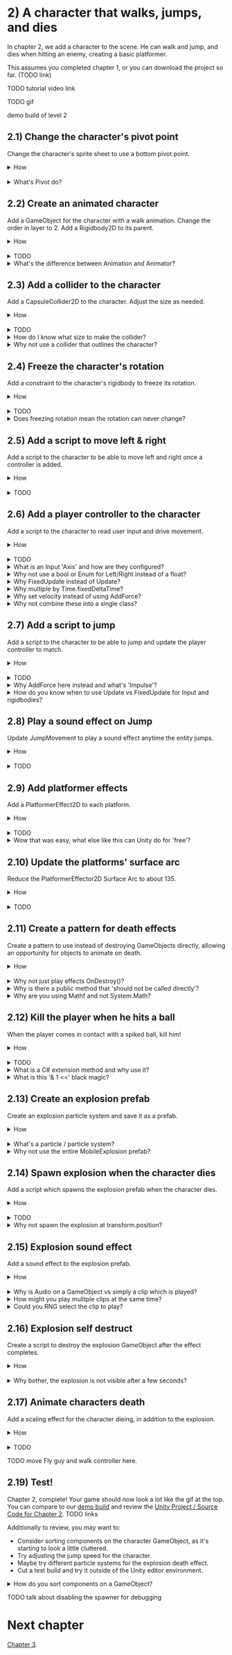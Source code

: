 # 2) A character that walks, jumps, and dies

In chapter 2, we add a character to the scene.  He can walk and jump, and dies when hitting an enemy, creating a basic platformer. 

This assumes you completed chapter 1, or you can download the project so far. (TODO link)

TODO tutorial video link

TODO gif

demo build of level 2

## 2.1) Change the character's pivot point

Change the character's sprite sheet to use a bottom pivot point.

<details><summary>How</summary>

 - Select the **adventurer_tilesheet** sprite sheet.
 - Click Sprite Editor and Slice again, changing the 'Pivot' to 'Bottom'.

<img src="http://i.imgur.com/BuIsVWD.png" width=300px />

<hr></details><br>
<details><summary>What's Pivot do?</summary>

A pivot point is the main anchor point for the sprite.  By default, pivot points are at the center of the sprite.  

For the character, we are moving the pivot point to the 'Bottom'.  This allows us to position and rotate the character starting at the feet.  

Here's an example showing a character with a default 'Center' pivot and one with the recommended 'Bottom' pivot.  They both have the same Y position.  Notice the the vertical position of each character as well as how the rotation centers around the different pivot points:

<img src="http://i.imgur.com/AQY4FOT.gif" width=320 />

The pivot point you select is going to impact how we create animations and implement movement mechanics.  The significance of this topic should become more clear later in the tutorial.

</details>



## 2.2) Create an animated character

Add a GameObject for the character with a walk animation. Change the order in layer to 2.  Add a Rigidbody2D to its parent.

<details><summary>How</summary>

 - Hold Ctrl to select both **adventurer_tilesheet_9** and **10**.
 - Drag them into the Hierarchy.  When prompted, save the animation as Assets/Animations/**CharacterWalk**.

<img src="http://i.imgur.com/jPvFvnq.gif" width=300px />
 
 - Set 'Order in Layer: 2'.
 - Add it to an empty parent GameObject named "Character".
 - Add a 'Rigidbody2D' component to the parent.

<hr></details><br>
<details><summary>TODO</summary>

This simple process created:
 - The character's GameObject.
 - A SpriteRenderer component on the GameObject defaulting to the first selected sprite.
 - An Animation representing those 2 sprites changing over time.
 - An Animator Controller for the character with a default state for the Walk animation.
 - An Animator component on the GameObject configured for the Animator Controller just created.

(then the rigidbody..)

Click Play to test - your character should be walking (in place)! 

<img src="http://i.imgur.com/2bkJdtS.gif" width=100px />

<hr></details>

<details><summary>What's the difference between Animation and Animator?</summary>

An animat**ion** is a collection of sprites on a timeline, creating an animated effect similiar to a flip book.  Animations can also include transform changes, fire events for scripts to react to, etc to create any number of effects.

An animat**or** controls which animations should be played at any given time.  An animator uses an animator controller which is a state machine used to select animations.

A state machine is a common pattern in development where logic is split across several states.  The state machine selects one primary state which owns the experience until the state machine transitions to another state.  Each animator state has an associated animation to play.  When you transition from one state to another, Unity switches from one animation to the next.  

We will be diving into more detail about animations and animators later in the tutorial.  

<hr></details>


## 2.3) Add a collider to the character

Add a CapsuleCollider2D to the character.  Adjust the size as needed.

<details><summary>How</summary>

 - Add a 'CapsuleCollider2D' component to the character.
 - Click 'Edit Collider' and adjust to fit the character.
   - Click and then hold Alt while adjusting the sides to pull both sides in evenly.

<img src="http://i.imgur.com/KFwBZeo.gif" width=150px />

</details><br>
<details><summary>TODO</summary>

TODO
Hit play and the character should now land on a platform... but might fall over:

<img src="http://i.imgur.com/T0fdwa1.gif" width=300px />

<hr></details>

<details><summary>How do I know what size to make the collider?</summary>

The collider does not fit the character perfectly, and that's okay.  In order for the game to feel fair for the player we should lean in their favor.  When designing colliders for the character and enemies, we may prefer to make the colliders a little smaller than the sprite so that there are no collisions in game which may leave the player feeling cheated.

As the character animates, its limbs may be in different positions.  The collider won't always fit the character and for that reason we use a collider focused around the body.

In addition to killing the character when he comes in contact with an enemy, the collider is used to keep the character on top of platforms.  For this reason it's important that the bottom of the collider aligns with the sprite's feet.

</details>
<details><summary>Why not use a collider that outlines the character?</summary>

Bottom line, it's not worth the trouble.  Unity does not provide good tools for more accurate collisions on animating sprites.  Implementing this requires a lot of considerations and may be difficult to debug.

Most of the time the collisions in the game would not have been any different if more detailed colliders were used.  Typically 2D games use an approach similiar to what this tutorial recommends. It creates a good game feel and the simplifications taken have become industry standard.

</details>


## 2.4) Freeze the character's rotation

Add a constraint to the character's rigidbody to freeze its rotation.

<details><summary>How</summary>

 - Select the character and expand the rigidbody's 'Constraints'.
 - Check 'Freeze Rotation: Z'.

<img src="http://i.imgur.com/uXxDSwD.png" width=300px />

<hr></details><br>

<details><summary>TODO</summary>

Note: The character will stand straight up even on slanted platforms.  This will be addressed later in the tutorial.

<hr></details>
<details><summary>Does freezing rotation mean the rotation can never change?</summary>

No.  Adding constraints to the rigidbody only limits the Unity physics engine. Freezing the rigidbody position or rotation means that even if you got hit by a bus, you would not move or rotate.  However you could have a custom component set the position or rotation at any time.

Later in the tutorial we will be writing a script to rotate entities so that they align with platforms (i.e. their feet sit flat on the floor).

We use constraints to remove capabilities from Unity, allowing us more control where we need it.  Specifically here that means our character is not going to ever fall flat on his face.

</details>

## 2.5) Add a script to move left & right

Add a script to the character to be able to move left and right once a controller is added.

<details><summary>How</summary>

 - Create a script **WalkMovement** under Assets/Code/Compenents/Movement and paste the following:

```csharp
using UnityEngine;
using System;

[RequireComponent(typeof(Rigidbody2D))]
public class WalkMovement : MonoBehaviour
{
  [NonSerialized]
  public float desiredWalkDirection;

  [SerializeField]
  float walkSpeed = 100;

  Rigidbody2D myBody;
  
  protected void Awake()
  {
    myBody = GetComponent<Rigidbody2D>();
  }

  protected void FixedUpdate()
  {
    float desiredXVelocity 
      = desiredWalkDirection 
        * walkSpeed 
        * Time.fixedDeltaTime;

    myBody.velocity = new Vector2(
      desiredXVelocity, 
      myBody.velocity.y);
  }
}
```
 - Add 'WalkMovement' to the character.

<hr></details><br>
<details><summary>TODO</summary>

TODO
What's a controller?  Why not read input here?

<hr></details>

## 2.6) Add a player controller to the character

Add a script to the character to read user input and drive movement.

<details><summary>How</summary>

 - Create a script **PlayerController** under Assets/Code/Compenents/Movement and paste the following:

```csharp
using UnityEngine;

[RequireComponent(typeof(WalkMovement))]
public class PlayerController : MonoBehaviour
{
  WalkMovement walkMovement;
  
  protected void Awake()
  {
    walkMovement = GetComponent<WalkMovement>();
  }

  protected void FixedUpdate()
  {
    walkMovement.desiredWalkDirection
      = Input.GetAxis("Horizontal");
  }
}
```

 - Add 'PlayerController' to the character.

</details><br>
<details><summary>TODO</summary>

The character should walk around, but there is clearly work to be done:

<img src="http://i.imgur.com/xOpivgJ.gif" />

TODO
Note the character will always be looking right, even while walking left.  He can also walk off the screen and push the balls around.  This will all be addressed later in the tutorial.

<hr></details>

<details><summary>What is an Input 'Axis' and how are they configured?</summary>

Unity offers several ways of detecting keyboard/mouse/controller input.  'Axis' is the recommended approach.  Each input Axis may be configured in the inspector:

 - Edit -> Project Settings -> Input.
 - In the 'Inspector', you will find a list of supported input types.

<img src="http://i.imgur.com/T2BJvBm.png" width=100px />

You can add, remove, rename, and configure the inputs for your game.  Inputs may also be reconfigured by the player at runtime.  For more information about the various options, see [Unity's description of the InputManager](https://docs.unity3d.com/Manual/class-InputManager.html).  We will be using the defaults for this tutorial.

To read / detect Input, Unity offers a few APIs including:

 - GetAxis: Gets the current state as a float.  E.g. horizontal may return 1 for right, -1 for left.  
 - GetButtonDown/GetButtonUp: Determines if a button was pressed or released this frame.
 - GetMouseButtonDown/GetMouseButtonUp: Same as above, but for mouse buttons.

There are a ton of options, check out the [complete list of Input APIs](https://docs.unity3d.com/ScriptReference/Input.html).

</details>

<details><summary>Why not use a bool or Enum for Left/Right instead of a float?</summary>

You could for the game we are making at the moment.  When playing with a keyboard, a button is down or it isn't.  

The nice thing about using a float here is it could be leveraged to allow players even more control over movement.  When playing with a controller, left and right are not simply on and off - the amount you move the joystick  by scales how quickly the character should walk.

The WalkMovement desiredWalkDirection should be set to something in the range of -1 to 1, where 1 represents the desire to walk at full speed towards the right.  From there the WalkMovement component will apply the walkSpeed, representing the fastest speed the entity should walk, and then update the rigidbody.

</details>
<details><summary>Why FixedUpdate instead of Update?</summary>

Update occurs once per rendered frame.  FixedUpdate occurs at a regular interval, every x ms of game time.  FixedUpdate may run 0 or more times each frame.

FixedUpdate is preferred for mechanics which require some level of consistency or apply changes incrementally.  Physics in Unity are processed in FixedUpdated.  So when manipulating physics for the game such as we are here by changing velocity on the rigidbody, we do this on FixedUpdate to match Unity's expectatations. 


</details>
<details><summary>Why multiple by Time.fixedDeltaTime?</summary>

It's optional. Anytime you make a change which includes some speed, such as walking, we multiply by the time elapsed so motion is smooth even when the frame rate may not be.  While using FixedUpdate, the time passed between calls is always the same - so Time.fixedDeltaTime is essentially a constant.  

If speed is being processed in an Update, you must multiply by Time.deltaTime for a smooth experience.  While in FixedUpdate, you could opt to not use Time.fixedDeltaTime, however leaving it out may lead to some confusion as fields which are configured for FixedUpdate may have a different order of magnitude than fields configured for use in Update.

Additionaly you may choose to adjust the time interval between FixedUpdate calls while optimizing your game.  By consistently multiplying by the delta time, you can adjust the interval for FixedUpdate without changing the game play.

</details>
<details><summary>Why set velocity instead of using AddForce?</summary>

AddForce is a way of impacting a rigidbody's velocity indirectly.  Anytime you interact with either AddForce or velocity, a similar mechanic could be made using the other.

Generally the game feel when using AddForce has more gradual changes and for many experiences that's great.  Although there are lots of options for tuning the forces experience, velocity simply gives you more direct control.

So that's to say you could use AddForce here instead.  Maybe give it a try and see how it feels.  We select velocity because we want the controls for moving left and right to feel crisp.  Later in the tutorial we will use AddForce, for the jump effect.

</details>
<details><summary>Why not combine these into a single class?</summary>

As discussed in chapter 1, Unity encourages a component based solution.  This means that we attempt to make each component focused on a single mechanic or feature.  Doing so simplifies debugging and enables reuse.  For example, we will be creating another enemy type which will use the same WalkMovement component created for the character above.

</details>


## 2.7) Add a script to jump

Add a script to the character to be able to jump and update the player controller to match.

<details><summary>How</summary>

 - Create a script **JumpMovement** under Assets/Code/Compenents/Movement and paste the following:

```csharp
using UnityEngine;

[RequireComponent(typeof(Rigidbody2D))]
public class JumpMovement : MonoBehaviour
{
  [SerializeField]
  float jumpSpeed = 7f;

  Rigidbody2D myBody;

  bool wasJumpRequestedSinceLastFixedUpdate;

  protected void Awake()
  {
    myBody = GetComponent<Rigidbody2D>();
  }

  public void Jump()
  {
    wasJumpRequestedSinceLastFixedUpdate = true;
  }

  protected void FixedUpdate()
  {
    if(wasJumpRequestedSinceLastFixedUpdate)
    {
      myBody.AddForce(
          new Vector2(0, jumpSpeed),
          ForceMode2D.Impulse);
    }

    wasJumpRequestedSinceLastFixedUpdate = false;
  }
}
```
 - Add 'JumpMovement' to the character.
 - Update the 'PlayerController' script as follows (or copy/paste the full version - TODO link):

<details><summary>Existing code</summary>

```csharp
using UnityEngine;

[RequireComponent(typeof(WalkMovement))]
```

</details>

```csharp
[RequireComponent(typeof(JumpMovement))]
```

<details><summary>Existing code</summary>

```csharp
public class PlayerController : MonoBehaviour
{
  WalkMovement walkMovement;
```

</details>

```csharp
  JumpMovement jumpMovement;
```

<details><summary>Existing code</summary>

```csharp
  protected void Awake()
  {
    walkMovement = GetComponent<WalkMovement>();
```

</details>

```csharp
    jumpMovement = GetComponent<JumpMovement>();
```

<details><summary>Existing code</summary>

```csharp
  }

  protected void FixedUpdate()
  {
    walkMovement.desiredWalkDirection
      = Input.GetAxis("Horizontal");
  }
```

</details>

```csharp
  protected void Update()
  {
    if(Input.GetButtonDown("Jump"))
    {
      jumpMovement.Jump();
    }
  }
```

<details><summary>Existing code</summary>

```csharp
}
```

</details>

<hr></details><br>


<details><summary>TODO</summary>

Click play, you can now jump around.  But you can hold onto the side of a platform while falling and spam the space bar to fly away:

<img src="http://i.imgur.com/RRpRio5.gif" width=250px />

TODO gif is wrong

<hr></details>
<details><summary>Why AddForce here instead and what's 'Impulse'?</summary>

As discussed above when creating the WalkMovement component, you could always create mechanics using either AddForce or by modifying the velocity.

We are using AddForce to jump in this component.  Using velocity here instead would have actually created the same basic jump experience we are looking for.  

Using AddForce for the jump may provide a better experience for some corner cases or future mechanics.  For example, if we wanted to support double jump in this game, initiating the second jump while in the air would feel much different.

What is ForceMode2D.Impulse and how is it different from ForceMode2D.Force?

These options appear to have the same effect on effects on objects, the difference is only the scale.  The unit for Impulse is defined as force per FixedUpdate.  The unit for Force is defined as force per second.  In the end, it means when configured your speed you may need a much larger value when using Force than while using Impulse.

</details>
<details><summary>How do you know when to use Update vs FixedUpdate for Input and rigidbodies?</summary>

Unity recommends always using FixedUpdate when interacting with a rigidbody as physics is processed in FixedUpdate. 

There is nothing blocking you from changing the rigidbody in an Update loop.  You could, for example, AddForce every Update.  This is not recommended and may lead to inconsistent experiences.

For Input:

 - When reading the current Input state (e.g. using Input.GetAxis), either FixedUpdate or Update is fine.  For example if you are checking the current position of the joystick, you'll get the same information in FixedUpdate and Update. 
  - If you need to modify a rigidbody based on current Input state, I recommend reading Input in FixedUpdate to keep it simple.
 - When checking for an Input event (e.g. using Input.GetButtonDown), you must use Update.  Input is polled in the Update loop.  Since it's possible for two Updates to happen before a FixedUpdate, some events may be missed when only checking in FixedUpdate.  
   - Always read events in Update.  Unity will not block or warn you when checking for an event in FixedUpdate, and most of the time it will work - but occasional bugs will arrise.

</details>

## 2.8) Play a sound effect on Jump

Update JumpMovement to play a sound effect anytime the entity jumps.

<details><summary>How</summary>

 - Update the 'JumpMovement' script as follows (or copy/paste the full version - TODO link):

<details><summary>Existing code</summary>

```csharp
using UnityEngine;

[RequireComponent(typeof(Rigidbody2D))]
```

</details>

```csharp
[RequireComponent(typeof(AudioSource))]
```

<details><summary>Existing code</summary>

```csharp
public class JumpMovement : MonoBehaviour
{
```

</details>

```csharp
  [SerializeField]
  AudioClip jumpSound;
```

<details><summary>Existing code</summary>

```csharp
  [SerializeField]
  float jumpSpeed = 7f;

  Rigidbody2D myBody;
```

</details>

```csharp
  AudioSource audioSource;
```

<details><summary>Existing code</summary>

```csharp
  bool wasJumpRequestedSinceLastFixedUpdate;

  protected void Awake()
  {
    myBody = GetComponent<Rigidbody2D>();
```

</details>

```csharp
    audioSource = GetComponent<AudioSource>();
```

<details><summary>Existing code</summary>

```csharp
  }

  public void Jump()
  {
    wasJumpRequestedSinceLastFixedUpdate = true;
  }

  protected void FixedUpdate()
  {
    if(wasJumpRequestedSinceLastFixedUpdate)
    {
      myBody.AddForce(
          new Vector2(0, jumpSpeed),
          ForceMode2D.Impulse);
```

</details>

```csharp
      audioSource.PlayOneShot(jumpSound);
```

<details><summary>Existing code</summary>

```csharp
    }

    wasJumpRequestedSinceLastFixedUpdate = false;
  }
}
```

</details>

 - Add 'AudioSource' to the character.
 - Under the JumpMovement component, select the Jump Sound.  We are using **Jump**.

<img src="http://i.imgur.com/I5JWg9s.gif" width=300px />

<hr></details><br>
<details><summary>TODO</summary>

TODO

<hr></details>



## 2.9) Add platformer effects

Add a PlatformerEffect2D to each platform.

<details><summary>How</summary>

 - Select all of the Platform GameObjects.
 - Add Component: PlatformEffector2D.
 - Under the BoxCollider2D, select 'Use by Effector'.

<img src="http://i.imgur.com/55YiY3N.gif" width=200px />


</details><br>
<details><summary>TODO</summary>

Click play to test it out.  You may need to increase the character's Jump Speed to really see how platformer effect works:

<img src="http://i.imgur.com/hRe7CEJ.gif" width=200px />

<hr></details>
<details><summary>Wow that was easy, what else like this can Unity do for 'free'?</summary>

Effectors in Unity are easy ways to add various mechanics to the game.  The one-way collision effect we are using here happens to be a very common mechanic for 2D games, so Unity has this component ready to drop in.  

Unity is not doing anything with these components that you technically could not have built yourself in a custom script, but that said adding the one-way effect the PlatformerEffector2D creates would not be easy to do.

Read more about the [various 2d effectors in Unity](https://docs.unity3d.com/Manual/Effectors2D.html) including a conveyor belt, repulsion, and floating effects.

</details>


## 2.10) Update the platforms' surface arc

Reduce the PlatformerEffector2D Surface Arc to about 135.

<details><summary>How</summary>

 - Select all of the Platform GameObjects.
 - Change the 'Surface Arc' to '135' under the Platform Effector 2D.

<img src="http://i.imgur.com/PH2XyEd.png" width=150px>

</details><br>
<details><summary>TODO</summary>

Play, now the character should not be able to stick to the sides while falling:

<img src="http://i.imgur.com/GGzbkdp.gif" width=200px />

<hr></details>


## 2.11) Create a pattern for death effects

Create a pattern to use instead of destroying GameObjects directly, allowing an opportunity for objects to animate on death.

<details><summary>How</summary>

 - Create a script DeathEffect under Assets/Code/Compenents/Death and paste the following:

```csharp
using UnityEngine;

[RequireComponent(typeof(DeathEffectManager))]
public abstract class DeathEffect : MonoBehaviour
{
  public abstract float timeUntilObjectMayBeDestroyed
  {
    get;
  }

  public abstract void PlayDeathEffects();
}
```

 - Create a script DeathEffectManager under Assets/Code/Compenents/Death and paste the following:

```csharp
using UnityEngine;

public class DeathEffectManager : MonoBehaviour
{
  bool isInProcessOfDieing;

  public static void PlayDeathEffectsThenDestroy(
    GameObject gameObject)
  {
    DeathEffectManager deathEffectManager
      = gameObject.GetComponent<DeathEffectManager>();

    if(deathEffectManager == null)
    {
      Destroy(gameObject);
      return;
    }

    deathEffectManager.PlayDeathEffectsThenDestroy();
  }

  void PlayDeathEffectsThenDestroy()
  {
    if(isInProcessOfDieing)
    {
      return;
    }
    isInProcessOfDieing = true;

    DeathEffect[] deathEffectList
      = gameObject.GetComponentsInChildren<DeathEffect>();

    float maxTimeUntilObjectMayBeDestroyed = 0;
    for(int i = 0; i < deathEffectList.Length; i++)
    {
      DeathEffect deathEffect = deathEffectList[i];
      maxTimeUntilObjectMayBeDestroyed = Mathf.Max(
        maxTimeUntilObjectMayBeDestroyed,
        deathEffect.timeUntilObjectMayBeDestroyed);

      deathEffect.PlayDeathEffects();
    }

    Destroy(gameObject, maxTimeUntilObjectMayBeDestroyed);
  }
}
```

<hr></details><br>
<details><summary>Why not just play effects OnDestroy()?</summary>

OnDestroy is called anytime the object is destroyed, but we only want the death effects to trigger in certain circumstances.  For example, when we quit back to the main menu, we do not want explosions spawning for character being destroyed while closing level 1.

This pattern was selected because:

 - It gives us easy control over when DeathEffects should be considered, vs promptly destroying the object.
 - It gracefully falls back to Destroy when there are no DeathEffects to play.
 - It allows for several separate DeathEffects to be combined, creating a new kind of effect.

As always, there are probably a thousand different ways you could achieve similar results.

</details>
<details><summary>Why is there a public method that 'should not be called directly'?</summary>

PlayDeathEffects() in the DeathEffect class has a public method with a comment saying it 'should not be called directly'.  So why is it public?

In order to support multiple DeathEffects and to be able to fallback gracefully when an object does not have one, we always start effects by calling the public static method in DeathEffectManager, PlayDeathEffectsThenDestroy.  

Since DeathEffectManager is a class of its own, we would not be able to call a private or protected method in DeathEffect.

'internal' could be an option to consider, but typically when working in Unity you are working in a single project - therefore internal is effectively the same as public.

You might also consider using nested classes.  For simplicity in the tutorial, we're not using nested classes as they can be a bit confusing.  If you are familiar with this topic, briefly you could make DeathEffectsManager a class nested inside DeathEffect and then make PlayDeathEffects() private, and the rest pretty much works the same.

</details>

<details><summary>Why are you using Mathf and not System.Math?</summary>

Unity offers the UnityEngine.Mathf class to try and make some things a little easier.  Basically it's the same APIs which are offered from the standard System.Math class (which is also still available to use if you prefer).  The main difference is all of the APIs in Mathf are focused on the float data type, where the System.Math class often prefers double.  Most of the data you interact with in Unity is float.  

</details>



## 2.12) Kill the player when he hits a ball

When the player comes in contact with a spiked ball, kill him!

<details><summary>How</summary>

 - Create a script **LayerMaskExtensions** under Assets/Code/Utils and paste the following:

```csharp
using UnityEngine;

public static class LayerMaskExtensions
{
  public static bool Includes(
    this LayerMask mask,
    int layer)
  {
    return (mask.value & 1 << layer) > 0;
  }
}
```

 - Create a script **KillOnContactWith** under Assets/Code/Components/Death and paste the following:

```csharp
using UnityEngine;

[RequireComponent(typeof(Collider2D))]
public class KillOnContactWith : MonoBehaviour
{
  [SerializeField]
  LayerMask layersToKill;

  protected void OnCollisionEnter2D(
    Collision2D collision)
  {
    ConsiderKilling(collision.gameObject);
  }

  void ConsiderKilling(
    GameObject gameObjectWeJustHit)
  {
    if(layersToKill.Includes(gameObjectWeJustHit.layer) == false)
    {
      return;
    }

    DeathEffectManager.PlayDeathEffectsThenDestroy(gameObjectWeJustHit);
  }
}
```

 - Under Project Settings -> Tags and Layers, add a layer for 'Player'.
 - Select the Character GameObject and change its Layer to Player.
 - Select the Spike Ball prefab in Assets/Prefabs:
   - Add 'KillOnContactWith'
   - Update 'Layers To Kill' to Player

<img src="http://i.imgur.com/wrkb3eJ.png" width=300px />

<hr></details><br>
<details><summary>TODO</summary>

Hit play to watch the player die:

<img src="http://i.imgur.com/gKEl8wE.gif" width=300px />

For now, to test again stop and hit play again.  We'll respawn the player later in the tutorial.
TODO

<hr></details>

<details><summary>What is a C# extension method and why use it?</summary>

Extension methods are a way of adding additional methods to a class or struct you don't own.  In this example, Unity has a struct 'LayerMask'.  That struct does not offer an easy way to determine if a layer is part of that LayerMask.  Using extensions, we are able to create an 'Includes' method that then can be used as if Unity had written it for us.

This allows us to focus on intent and forget the gory details.  For example this statement:

```csharp
if((layersToKill.value & 1 << gameObjectWeJustHit.layer) > 0) 
...
```

Can now be written like so, which should be easier for people to follow.

```csharp
if(layersToKill.Includes(gameObjectWeJustHit.layer)) 
...
```

</details>
<details><summary>What is this '& 1 <<' black magic?</summary>

Bitwise operations... which are beyond the scope of this tutorial.  More specifically, this is 'bitwise and' and 'bit shifting' if you would like to read more about this.  Here is a [Stackoverflow post on the topic](http://answers.unity3d.com/questions/8715/how-do-i-use-layermasks.html).

</details>

## 2.13) Create an explosion prefab

Create an explosion particle system and save it as a prefab.  

<details><summary>How</summary>

 - Create an empty GameObject, name it "Explosion".
 - Add a ParticleSystem. Under the 'Renderer' section, set:
   - Material: Default-Particle
   - Max Particle Size: 1000

<img src="http://i.imgur.com/xkv8CJd.png" width=300px />

 - Back at the top of the Particle System component, set:
   - Duration: 0.5 -- TODO duration does not matter.  Update image too!
   - Looping: Off
   - Start Lifetime: 0.5
   - Start Size: 30
   - Scaling Mode: Local

<img src="http://i.imgur.com/1iwISYe.png" width=150px />

 - Update the Transform scale to about (.05, .05, .05)
 - Enable Color over Lifetime, and then:
   - Click the color to open the Gradient editor.
   - Click above the color bar, about 1/5th in from the left - creating a keyframe.
   - Click on the top left keyframe, change Alpha to 0.  Do the same for the top right.
   - Click on the bottom left keyframe, change the color to Hex 'FFF3DD'.

<img src="http://i.imgur.com/x7tYdUE.gif" width=300px />

 - Under 'Emission':
   - Rate over Time: 0
   - Click the '+' under 'Bursts' to create an entry, change
     - Min: 3
     - Max: 3

<img src="http://i.imgur.com/TPWUZjE.png" width=300px />

 - Drag the 'Explosion' into Assets/Prefabs and delete the GameObject.

<hr></details><br>
<details><summary>What's a particle / particle system?</summary>

A particle is a small 2D image managed by a particle system.  It's optimized to display a large number of similar particles at the same time, possible with different colors, sizes, etc.

A Particle System component animates a large numbers of particles to create effects such as fluid, smoke, and fire. Read more about [Particle Systems from Unity](https://docs.unity3d.com/Manual/class-ParticleSystem.html).

</details>
<details><summary>Why not use the entire MobileExplosion prefab?</summary>

You could, but for this tutorial we are creating WebGL builds of the game.  WebGL does not perform as well in general, and the performance tanks if you use the entire ExplosionMobile prefab.  Effects that would be perfectly fine in the Unity editor and as a desktop build may not work well in the browser. 

If you are not going to build for WebGL, go ahead and try using the ExplosionMobile prefab or other particle system you think looks good.

</details>

## 2.14) Spawn explosion when the character dies

Add a script which spawns the explosion prefab when the character dies.

<details><summary>How</summary>

 - Create a script **DeathEffectSpawn** under Assets/Code/Compenents/Death and paste the following:

```csharp
using UnityEngine;

[RequireComponent(typeof(Collider2D))]
public class DeathEffectSpawn : DeathEffect
{
  [SerializeField]
  GameObject gameObjectToSpawnOnDeath;

  public override float timeUntilObjectMayBeDestroyed
  {
    get
    {
      return 0;
    }
  }

  public override void PlayDeathEffects()
  {
    Collider2D collider = GetComponent<Collider2D>();

    Instantiate(
      gameObjectToSpawnOnDeath,
      collider.bounds.center, 
      Quaternion.identity);
  }
}
```

 - Add 'DeathEffectSpawn' to the character (this will automatically add a DeathEffectManager as well).
 - Assign the Explosion prefab to 'Game Object To Spawn'.

<hr></details><br>
<details><summary>TODO</summary>

TODO
Click play and an explosion should spawn when the player dies:

<img src="http://i.imgur.com/XhhkRpC.gif" width=200px />

<hr></details>
<details><summary>Why not spawn the explosion at transform.position?</summary>

The character sprite was configured with Pivot 'Bottom'.  The transform.position refers to the location of this pivot point.  If we were to target tranform.position instead, the explosion would center around the character's feet.

This component could be reused on other GameObjects which may have a different pivot point. It will work correctly so long as the object has a collider.

We use the collider's bounds to determine where to spawn the explosion.  The [bounds struct](https://docs.unity3d.com/ScriptReference/Bounds.html) has a number of convienent methods for things like determining the center point of an object.

</details>


## 2.15) Explosion sound effect

Add a sound effect to the explosion prefab.  

<details><summary>How</summary>

 - Select the Explosion prefab.
 - Add 'AudioSource'.
 - Change the AudioClip to 'Death'.

<hr></details><br>
<details><summary>Why is Audio on a GameObject vs simply a clip which is played?</summary>

Audio playback in Unity is built to support 3D audio.  3D audio refers to the feature where the closer an object making noise is to your ear, the louder it is.  Additionally 3D sound is directional, so sounds to the players left would be loudest in the left speaker.

Your 'ear' is typically the camera itself.  This is managed by the AudioListener component which was placed on the Main Camera by default when the scene was created.  You could choose to move this component to the character instead, if appropriate.

To enable 3D audio, sounds need to originate at a position in the world.  We use the AudioSource component to play clips.  As a component, it must live an a GameObject which in turn must have a Transform -- the position we are looking for.

For consistency, 2D audio is played the same way.  2D means we don't have the features above, the clip sounds the same regardless of where it the world it was initiated from.  Note that audio is 2D by default.

Alternatively you could use the Unity API to play a clip as shown below.  This API will create an empty GameObject at the location provided, add an AudioSource component to it, configure that source to use the clip specified and have the AudioSource start playing.  After the clip completes, the GameObject will be destroyed automatically.  

```csharp
[SerializeField]
AudioClip clip;

protected void Start() 
{
  AudioSource.PlayClipAtPoint(clip, new Vector3(5, 1, 2));
}
```

</details>
<details><summary>How might you play mulitple clips at the same time?</summary>

Each AudioSource can be configured for one clip at a time.  To play multiple clips in parallel, you could use multiple AudioSources by placing multiple on a single GameObject or instantiating multiple GameObjects.  You can also use the following API to play a clip in parallel:

```csharp
GetComponent<AudioSource>().PlayOneShot(clip);
```

This will start playing another clip, re-using an existing AudioSource component (and its GameObject's position as well as the audio configuration options such as pitch).

</details>
<details><summary>Could you RNG select the clip to play?</summary>

Anything is possible.  Here's a little code sample that may help you get started.  

On a related note, you could also randomize the pitch to get some variation between each clip played.  e.g. this could be a nice addition to a rapidly firing gun.

```csharp
[SerializeField]
AudioClip clip1;
[SerializeField]
AudioClip clip2;

protected void OnEnable()
{
  AudioSource audioSource = GetComponent<AudioSource>();
  switch(UnityEngine.Random.Range(0, 2))
  {
    case 0:
    audioSource.clip = clip1;
    break;
    case 1:
    audioSource.clip = clip2;
    break;
  }
  audioSource.Play();
}
```

</details>


## 2.16) Explosion self destruct

Create a script to destroy the explosion GameObject after the effect completes.

<details><summary>How</summary>

 - Create a script **SuicideIn** under Assets/Code/Compenents/Death and paste the following:

```csharp
using UnityEngine;

public class SuicideIn : MonoBehaviour
{
  [SerializeField]
  float timeTillDeath = 5;
  
  protected void Start()
  {
    Destroy(gameObject, timeTillDeath);
  }
}
```

 - Add 'SuicideIn' to the explosion prefab.

<hr></details><br>
<details><summary>Why bother, the explosion is not visible after a few seconds?</summary>

Similar to how we destroyed balls which rolled off the bottom of the screen in chapter 1, we need to ensure the explosion GameObjects are destroyed at some point.

The explosion effect on screen only lasts for a few seconds, but Unity does not realize this on its own.  Destroying the GameObject prevents Unity from wasting resources on the old GameObjects which are never going to be visible again.

In other words, this script ensures that our explosions do not result in a memory leak.

</details>


## 2.17) Animate characters death

Add a scaling effect for the character dieing, in addition to the explosion.

<details><summary>How</summary>

 - Create a script **DeathEffectThrob** under Assets/Code/Compenents/Death and paste the following:

```csharp
using UnityEngine;
using System.Collections;
using System;

public class DeathEffectThrob : DeathEffect
{
  [SerializeField]
  float lengthOfEffectInSeconds = 1;

  [SerializeField]
  int numberOfPulses = 5;

  public override float timeUntilObjectMayBeDestroyed
  {
    get
    {
      return lengthOfEffectInSeconds;
    }
  }

  public override void PlayDeathEffects()
  {
    StartCoroutine(ThrobToDeath());
  }
  
  IEnumerator ThrobToDeath()
  {
    Debug.Assert(lengthOfEffectInSeconds > 0);
    Debug.Assert(numberOfPulses > 0);

    float timePerPulse 
      = lengthOfEffectInSeconds / numberOfPulses;
    float timeRun = 0;
    while(timeRun < lengthOfEffectInSeconds)
    {
      float percentComplete 
        = timeRun / lengthOfEffectInSeconds;
      float sinValue 
        = Mathf.Sin(Mathf.PI * timeRun / timePerPulse);
      float pulse = (.5f + Mathf.Abs(sinValue));
      float scale = (1 - percentComplete) * pulse;
      gameObject.transform.localScale 
        = Vector3.one * scale;

      yield return 0;
      timeRun += Time.deltaTime;
    }

    Destroy(gameObject);
  }
}
```

 - Add 'DeathEffectThrob' to the character.

<hr></details><br>
<details><summary>TODO</summary>

TODO FaQ why not animation?  Could, more on that next chapter.  This is yet another way.

<hr></details>




TODO move Fly guy and walk controller here.



## 2.19) Test!

Chapter 2, complete!  Your game should now look a lot like the gif at the top.  You can compare to our  [demo build](https://hardlydifficult.com/PlatformerTutorialPart2/index.html) and review the [Unity Project / Source Code for Chapter 2](https://github.com/hardlydifficult/Unity2DPlatformerTutorial/tree/Part2). TODO links

Additionally to review, you may want to:
 - Consider sorting components on the character GameObject, as it's starting to look a little cluttered.
 - Try adjusting the jump speed for the character.
 - Maybe try different particle systems for the explosion death effect.
 - Cut a test build and try it outside of the Unity editor environment.

<details><summary>How do you sort components on a GameObject?</summary>

The order does not impact anything.  So why bother?  Just tidyness really.   As the number of components grows it may be nice to have them presented in an order you find more intuative.

Start by collapsing everything.
To sort, select the GameObject and in the Inspector

Transform has to be first. Then Unity stuff.  Then scripts.

Unity grouping logically similar components, eg. Rigidbody near Collider

Scripts in order where possible, like DeathEffectManager before any DeathEffects.

<img src="http://i.imgur.com/ElAr8xt.gif" width=150px />

On a related note, order does matter when for some scripts in terms of which compoment executes before another.  To ma... Script execution order

TODO

</details>








TODO talk about disabling the spawner for debugging




# Next chapter

[Chapter 3](https://github.com/hardlydifficult/Platformer/blob/master/Chapter3.md).
